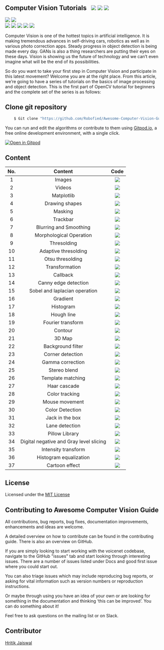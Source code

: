 ## Computer Vision Tutorials &nbsp; ![](https://img.shields.io/github/forks/Robofied/Awesome-Computer-Vision-Guide?style=social) ![](https://img.shields.io/github/stars/Robofied/Awesome-Computer-Vision-Guide?style=social) ![](https://img.shields.io/github/watchers/Robofied/Awesome-Computer-Vision-Guide?style=social) <br>

![](https://img.shields.io/github/repo-size/Robofied/Awesome-Computer-Vision-Guide) ![](https://img.shields.io/github/license/Robofied/Awesome-Computer-Vision-Guide?color=red)<br>
![](https://img.shields.io/github/issues/Robofied/Awesome-Computer-Vision-Guide?color=green) ![](https://img.shields.io/github/issues-pr/Robofied/Awesome-Computer-Vision-Guide?color=green) ![](https://img.shields.io/github/downloads/Robofied/Awesome-Computer-Vision-Guide/total) ![](https://img.shields.io/github/last-commit/Robofied/Awesome-Computer-Vision-Guide) ![](https://img.shields.io/github/contributors/Robofied/Awesome-Computer-Vision-Guide)

Computer Vision is one of the hottest topics in artificial intelligence. It is making tremendous advances in self-driving cars, robotics as well as in various photo correction apps. Steady progress in object detection is being made every day. GANs is also a thing researchers are putting their eyes on these days. Vision is showing us the future of technology and we can’t even imagine what will be the end of its possibilities. <br>

So do you want to take your first step in Computer Vision and participate in this latest movement? Welcome you are at the right place. From this article, we’re going to have a series of tutorials on the basics of image processing and object detection. This is the first part of OpenCV tutorial for beginners and the complete set of the series is as follows:

## Clone git repository

```sh
    $ Git clone "https://github.com/Robofied/Awesome-Computer-Vision-Guide"
```

You can run and edit the algorithms or contribute to them using [Gitpod.io](https://www.gitpod.io/), a free online development environment, with a single click.

[![Open in Gitpod](https://gitpod.io/button/open-in-gitpod.svg)](http://gitpod.io/#https://github.com/Robofied/Awesome-Computer-Vision-Guide)

## Content


| No. |                   Content                   |                                                                                                Code                                                                                                 |
| :--------: | :-----------------------------------------: | :-------------------------------------------------------------------------------------------------------------------------------------------------------------------------------------------------: |
|     1      |                 Images                  |                       [![](https://img.shields.io/badge/Code-Python-blue)](https://github.com/Robofied/Awesome-Computer-Vision-Guide/tree/master/src/01%20-%20Image)                       |
|     2      |                 Videos                  |                       [![](https://img.shields.io/badge/Code-Python-blue)](https://github.com/Robofied/Awesome-Computer-Vision-Guide/tree/master/src/02%20-%20Video)                       |
|     3      |               Matplotlib                |                    [![](https://img.shields.io/badge/Code-Python-blue)](https://github.com/Robofied/Awesome-Computer-Vision-Guide/tree/master/src/03%20-%20Matplotlib)                     |
|     4      |             Drawing shapes              |                 [![](https://img.shields.io/badge/Code-Python-blue)](https://github.com/Robofied/Awesome-Computer-Vision-Guide/tree/master/src/04%20-%20Drawing%20Shapes)                  |
|     5      |                 Masking                 |                      [![](https://img.shields.io/badge/Code-Python-blue)](https://github.com/Robofied/Awesome-Computer-Vision-Guide/tree/master/src/05%20-%20Masking)                      |
|     6      |                Trackbar                 |                     [![](https://img.shields.io/badge/Code-Python-blue)](https://github.com/Robofied/Awesome-Computer-Vision-Guide/tree/master/src/06%20-%20Trackbar)                      |
|     7      |         Blurring and Smoothing          |            [![](https://img.shields.io/badge/Code-Python-blue)](https://github.com/Robofied/Awesome-Computer-Vision-Guide/tree/master/src/07%20-%20Blurring%20And%20Smoothing)             |
|     8      |         Morphological Operation         |           [![](https://img.shields.io/badge/Code-Python-blue)](https://github.com/Robofied/Awesome-Computer-Vision-Guide/tree/master/src/08%20-%20Morphological_Transformation)            |
|     9      |               Thresolding               |                   [![](https://img.shields.io/badge/Code-Python-blue)](https://github.com/Robofied/Awesome-Computer-Vision-Guide/tree/master/src/09%20-%20Thresholding)                    |
|     10     |          Adaptive thresolding           |              [![](https://img.shields.io/badge/Code-Python-blue)](https://github.com/Robofied/Awesome-Computer-Vision-Guide/tree/master/src/10%20-%20Adaptive%20thresolding)               |
|     11     |            Otsu thresolding             |                [![](https://img.shields.io/badge/Code-Python-blue)](https://github.com/Robofied/Awesome-Computer-Vision-Guide/tree/master/src/11%20-%20Otsu%20thresolding)                 |
|     12     |             Transformation              |                  [![](https://img.shields.io/badge/Code-Python-blue)](https://github.com/Robofied/Awesome-Computer-Vision-Guide/tree/master/src/12%20-%20Transformation)                   |
|     13     |                Callback                 |                     [![](https://img.shields.io/badge/Code-Python-blue)](https://github.com/Robofied/Awesome-Computer-Vision-Guide/tree/master/src/13%20-%20Callbacks)                     |
|     14     |          Canny edge detection           |             [![](https://img.shields.io/badge/Code-Python-blue)](https://github.com/Robofied/Awesome-Computer-Vision-Guide/tree/master/src/14%20-%20Canny%20edge%20detection)              |
|     15     |      Sobel and laplacian operation      |        [![](https://img.shields.io/badge/Code-Python-blue)](https://github.com/Robofied/Awesome-Computer-Vision-Guide/tree/master/src/15%20-%20Sobel%20and%20Laplacian%20Operation)        |
|     16     |                Gradient                 |                     [![](https://img.shields.io/badge/Code-Python-blue)](https://github.com/Robofied/Awesome-Computer-Vision-Guide/tree/master/src/16%20-%20Gradient)                      |
|     17     |                Histogram                |                     [![](https://img.shields.io/badge/Code-Python-blue)](https://github.com/Robofied/Awesome-Computer-Vision-Guide/tree/master/src/17%20-%20Histogram)                     |
|     18     |               Hough line                |                   [![](https://img.shields.io/badge/Code-Python-blue)](https://github.com/Robofied/Awesome-Computer-Vision-Guide/tree/master/src/18%20-%20Hough%20Line)                    |
|     19     |            Fourier transform            |                [![](https://img.shields.io/badge/Code-Python-blue)](https://github.com/Robofied/Awesome-Computer-Vision-Guide/tree/master/src/19%20-%20Fourier%20transform)                |
|     20     |                 Contour                 |                      [![](https://img.shields.io/badge/Code-Python-blue)](https://github.com/Robofied/Awesome-Computer-Vision-Guide/tree/master/src/20%20-%20Contour)                      |
|     21     |                 3D Map                  |                     [![](https://img.shields.io/badge/Code-Python-blue)](https://github.com/Robofied/Awesome-Computer-Vision-Guide/tree/master/src/21%20-%203d%20map)                      |
|     22     |            Background filter            |                 [![](https://img.shields.io/badge/Code-Python-blue)](https://github.com/Robofied/Awesome-Computer-Vision-Guide/tree/master/src/22%20-%20Background-filter)                 |
|     23     |            Corner detection             |                [![](https://img.shields.io/badge/Code-Python-blue)](https://github.com/Robofied/Awesome-Computer-Vision-Guide/tree/master/src/23%20-%20Corner%20detection)                 |
|     24     |            Gamma correction             |                [![](https://img.shields.io/badge/Code-Python-blue)](https://github.com/Robofied/Awesome-Computer-Vision-Guide/tree/master/src/24%20-%20Gamma%20Correction)                 |
|     25     |              Stereo blend               |               [![](https://img.shields.io/badge/Code-Python-blue)](https://github.com/Robofied/Awesome-Computer-Vision-Guide/tree/master/src/25%20-%20Stereo_blend_2_Camera)               |
|     26     |            Template matching            |                [![](https://img.shields.io/badge/Code-Python-blue)](https://github.com/Robofied/Awesome-Computer-Vision-Guide/tree/master/src/26%20-%20Template%20Matching)                |
|     27     |              Haar cascade               |                  [![](https://img.shields.io/badge/Code-Python-blue)](https://github.com/Robofied/Awesome-Computer-Vision-Guide/tree/master/src/27%20-%20Haar%20Cascade)                   |
|     28     |             Color tracking              |                 [![](https://img.shields.io/badge/Code-Python-blue)](https://github.com/Robofied/Awesome-Computer-Vision-Guide/tree/master/src/28%20-%20Color%20tracking)                  |
|     29     |             Mouse movement              |                 [![](https://img.shields.io/badge/Code-Python-blue)](https://github.com/Robofied/Awesome-Computer-Vision-Guide/tree/master/src/29%20-%20Mouse%20Movement)                  |
|     30     |             Color Detection             |                 [![](https://img.shields.io/badge/Code-Python-blue)](https://github.com/Robofied/Awesome-Computer-Vision-Guide/tree/master/src/30%20-%20Color%20Detection)                 |
|     31     |             Jack in the box             |                  [![](https://img.shields.io/badge/Code-Python-blue)](https://github.com/Robofied/Awesome-Computer-Vision-Guide/tree/master/src/31%20-%20Jack_in_the_box)                  |
|     32     |             Lane detection              |                 [![](https://img.shields.io/badge/Code-Python-blue)](https://github.com/Robofied/Awesome-Computer-Vision-Guide/tree/master/src/32%20-%20Lane%20detection)                  |
|     33     |             Pillow Library              |                 [![](https://img.shields.io/badge/Code-Python-blue)](https://github.com/Robofied/Awesome-Computer-Vision-Guide/tree/master/src/33%20-%20Pillow%20Library)                  |
|     34     | Digital negative and Gray level slicing | [![](https://img.shields.io/badge/Code-Python-blue)](https://github.com/Robofied/Awesome-Computer-Vision-Guide/tree/master/src/34%20-%20Digital%20Negative%20and%20Gray%20level%20slicing) |
|     35     |           Intensity transform           |            [![](https://img.shields.io/badge/Code-Python-blue)](https://github.com/Robofied/Awesome-Computer-Vision-Guide/tree/master/src/35%20-%20Intensity%20transformation)             |
|     36     |         Histogram equalization          |             [![](https://img.shields.io/badge/Code-Python-blue)](https://github.com/Robofied/Awesome-Computer-Vision-Guide/tree/master/src/36%20-%20Histogram%20Equalization)              |
|     37     |             Cartoon effect              |                  [![](https://img.shields.io/badge/Code-Python-blue)](https://github.com/Robofied/Awesome-Computer-Vision-Guide/tree/master/src/37%20-%20Cartoon_Effect)                   |


## License

Licensed under the [MIT License](LICENSE)

## Contributing to Awesome Computer Vision Guide
All contributions, bug reports, bug fixes, documentation improvements, enhancements and ideas are welcome.

A detailed overview on how to contribute can be found in the contributing guide. There is also an overview on GitHub.

If you are simply looking to start working with the voicenet codebase, navigate to the GitHub "issues" tab and start looking through interesting issues. There are a number of issues listed under Docs and good first issue where you could start out.

You can also triage issues which may include reproducing bug reports, or asking for vital information such as version numbers or reproduction instructions.

Or maybe through using you have an idea of your own or are looking for something in the documentation and thinking ‘this can be improved’. You can do something about it!

Feel free to ask questions on the mailing list or on Slack.

## Contributor
[Hritik Jaiswal](https://hritik5102.github.io) 
